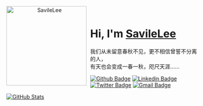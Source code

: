 <p align="center">
<img width="210" height="210" align="left" style="float: left; margin: 0 10px 0 0;" src="https://raw.githubusercontent.com/SavileLee/SavileLee/home/SavileLee.png" alt="SavileLee"/>
</br>
  <h1>
    <b>Hi, I'm <a href="https://dreamstart.site">SavileLee</a>  </b>
  </h1>
我们从未留意春秋不见，更不相信曾誓不分离的人，
</br>
有天也会变成一春一秋，咫尺天涯……
</p>

[![Github Badge](https://img.shields.io/badge/-Github-blue?style=flat-square&logo=Github&logoColor=white&link=https://github.com/SavileLee)](https://github.com/SavileLee)
[![Linkedin Badge](https://img.shields.io/badge/-LinkedIn-blue?style=flat-square&logo=Linkedin&logoColor=white&link=https://www.linkedin.com/in/SavileLee/)](https://www.linkedin.com/in/SavileLee/)
[![Twitter Badge](https://img.shields.io/badge/-Twitter-1ca0f1?style=flat-square&labelColor=1ca0f1&logo=twitter&logoColor=white&link=https://twitter.com/SavileLee)](https://twitter.com/SavileLee)
[![Gmail Badge](https://img.shields.io/badge/-Gmail-1ca0f1?style=flat-square&logo=Gmail&logoColor=white&link=mailto:liyesen@gmail.com)](mailto:liyesen@gmail.com)

<p>
  <a href="https://github.com/SavileLee">
    <img alt="GitHub Stats" src="https://github-readme-stats.vercel.app/api?username=SavileLee&hide=issues&hide_title=true&include_all_commits=true&bg_color=30,2c8acd,d5eeff&title_color=fff&text_color=fff" />
  </a>
</p>
